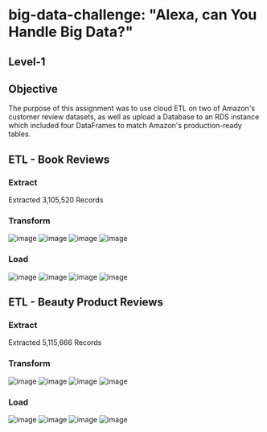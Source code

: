 # big-data-challenge: "Alexa, can You Handle Big Data?"
## Level-1

## Objective 
The purpose of this assignment was to use cloud ETL on two of Amazon's customer review datasets, as well as upload a Database to an RDS instance which included four DataFrames to match Amazon's production-ready tables.


## ETL - Book Reviews
### Extract
Extracted 3,105,520 Records

### Transform
![image](level-1/images/book_review.png)
![image](level-1/images/book_product.png)
![image](level-1/images/book_customer.png)
![image](level-1/images/book_vine.png)

### Load

![image](level-1/images/book_load_review.png)
![image](level-1/images/book_load_product.png)
![image](level-1/images/book_load_customer.png)
![image](level-1/images/book_load_vine.png)

## ETL - Beauty Product Reviews
### Extract
Extracted 5,115,666 Records

### Transform
![image](level-1/images/beauty_review.png)
![image](level-1/images/beauty_product.png)
![image](level-1/images/beauty_customer.png)
![image](level-1/images/beauty_vine.png)

### Load

![image](level-1/images/beauty_load_review.png)
![image](level-1/images/beauty_load_product.png)
![image](level-1/images/beauty_load_customer.png)
![image](level-1/images/beauty_load_vine.png)
